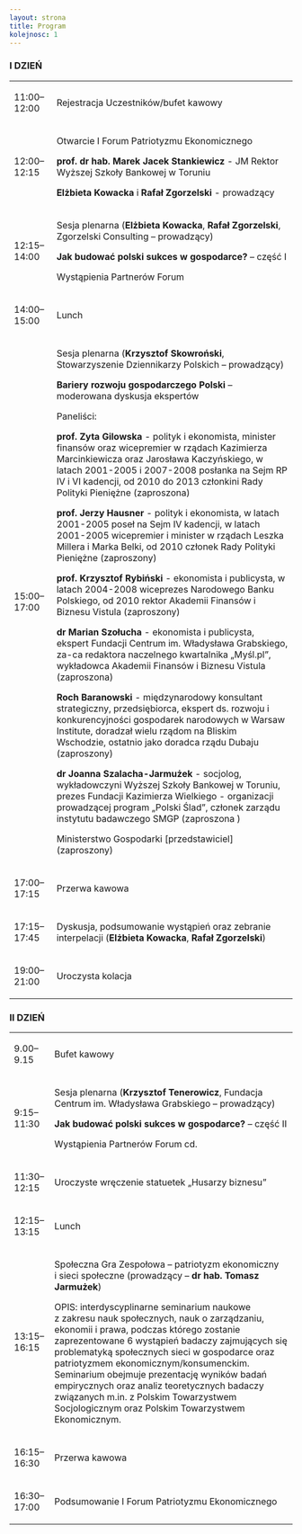 ```yaml
---
layout: strona
title: Program
kolejnosc: 1
---
```

### I DZIEŃ ###

<table>
	<tbody>
		<tr>
			<td>
				<p>11:00–12:00</p>
			</td>
			<td>
				<p>Rejestracja Uczestników/bufet kawowy</p>
			</td>
		</tr>
		<tr>
			<td>
				<p>12:00–12:15</p>
			</td>
			<td>
				<p>Otwarcie I Forum Patriotyzmu Ekonomicznego</p>
				<p><b>prof. dr hab. Marek Jacek Stankiewicz</b> - JM Rektor Wyższej Szkoły Bankowej w Toruniu</p>
				<p><b>Elżbieta Kowacka</b> i <b>Rafał Zgorzelski</b> - prowadzący</p>
			</td>
		</tr>
		<tr>
			<td>
				<p>12:15–14:00</p>
			</td>
			<td>
				<p>Sesja plenarna (<b>Elżbieta Kowacka</b>, <b>Rafał Zgorzelski</b>, Zgorzelski Consulting – prowadzący)</p>
				<p><strong>Jak budować polski sukces w gospodarce?</strong> – część I</p>
				<p>Wystąpienia Partnerów Forum</p>
			</td>
		</tr>
		<tr>
			<td>
				<p>14:00–15:00</p>
			</td>
			<td>
				<p>Lunch</p>
			</td>
		</tr>
		<tr>
			<td>
				<p>15:00–17:00</p>
			</td>
			<td>
				<p>Sesja plenarna (<b>Krzysztof Skowroński</b>, Stowarzyszenie Dziennikarzy Polskich – prowadzący)</p>
				<p><strong>Bariery rozwoju gospodarczego Polski</strong> – moderowana dyskusja ekspertów</p>
				<p>Paneliści:</p>
				<p><b>prof. Zyta Gilowska</b> - polityk i ekonomista, minister finansów oraz wicepremier w rządach Kazimierza Marcinkiewicza oraz Jarosława Kaczyńskiego, w latach 2001-2005 i 2007-2008 posłanka na Sejm RP IV i VI kadencji, od 2010 do 2013 członkini Rady Polityki Pieniężne (zaproszona)</p>
				<p><b>prof. Jerzy Hausner</b> - polityk i ekonomista, w latach 2001-2005 poseł na Sejm IV kadencji, w latach 2001-2005 wicepremier i minister w rządach Leszka Millera i Marka Belki, od 2010 członek Rady Polityki Pieniężne (zaproszony)</p>
				<p><b>prof. Krzysztof Rybiński</b> - ekonomista i publicysta, w latach 2004-2008 wiceprezes Narodowego Banku Polskiego, od 2010 rektor Akademii Finansów i Biznesu Vistula (zaproszony)</p>
				<p><b>dr Marian Szołucha</b> - ekonomista i publicysta, ekspert Fundacji Centrum im. Władysława Grabskiego, za-ca redaktora naczelnego kwartalnika „Myśl.pl”, wykładowca Akademii Finansów i Biznesu Vistula (zaproszona)</p>
				<p><b>Roch Baranowski</b> - międzynarodowy konsultant strategiczny, przedsiębiorca, ekspert ds. rozwoju i konkurencyjności gospodarek narodowych w Warsaw Institute, doradzał wielu rządom na Bliskim Wschodzie, ostatnio jako doradca rządu Dubaju (zaproszony)</p>
				<p><b>dr Joanna Szalacha-Jarmużek</b> - socjolog, wykładowczyni Wyższej Szkoły Bankowej w Toruniu, prezes Fundacji Kazimierza Wielkiego - organizacji prowadzącej program „Polski Ślad”, członek zarządu instytutu badawczego SMGP (zaproszona )</p>
				<p>Ministerstwo Gospodarki [przedstawiciel](zaproszony)</p>
			</td>
		</tr>
		<tr>
			<td>
				<p>17:00–17:15</p>
			</td>
			<td>
				<p>Przerwa kawowa</p>
			</td>
		</tr>
		<tr>
			<td>
				<p>17:15–17:45
				</p>
			</td>
			<td>
				<p>
					Dyskusja, podsumowanie wystąpień oraz zebranie interpelacji (<b>Elżbieta Kowacka</b>, <b>Rafał Zgorzelski</b>)
				</p>
			</td>
		</tr>
		<tr>
			<td>
				<p>19:00–21:00</p>
			</td>
			<td>
				<p>Uroczysta kolacja</p>
			</td>
		</tr>
	</tbody>
</table>
 
### II DZIEŃ ###

<table>
	<tbody>
		<tr>
			<td>
				<p>9.00–9.15</p>
			</td>
			<td>
				<p>Bufet kawowy</p>
			</td>
		</tr>
		<tr>
			<td>
				<p>9:15–11:30</p>
			</td>
			<td>
				<p>
					Sesja plenarna (<b>Krzysztof Tenerowicz</b>, Fundacja Centrum im. Władysława Grabskiego – prowadzący)</p>
					<p><strong>Jak budować polski sukces w gospodarce?</strong> – część II</p>
					<p>Wystąpienia Partnerów Forum cd.
					</p>
				</td>
			</tr>
			<tr>
				<td>
					<p>11:30–12:15</p>
				</td>
				<td>
					<p>Uroczyste wręczenie statuetek „Husarzy biznesu”</p>
				</td>
			</tr>
			<tr>
				<td>
					<p>12:15–13:15</p>
				</td>
				<td>
					<p>Lunch</p>
				</td>
			</tr>
			<tr>
				<td>
					<p>13:15–16:15</p>
				</td>
				<td>
					<p>
						Społeczna Gra Zespołowa – patriotyzm ekonomiczny i sieci społeczne (prowadzący – <b>dr hab. Tomasz Jarmużek</b>)</p>
						<p>OPIS: interdyscyplinarne seminarium naukowe z zakresu nauk społecznych, nauk o zarządzaniu, ekonomii i prawa, podczas którego zostanie zaprezentowane 6 wystąpień badaczy zajmujących się problematyką społecznych sieci w gospodarce oraz patriotyzmem ekonomicznym/konsumenckim. Seminarium obejmuje prezentację wyników badań empirycznych oraz analiz teoretycznych badaczy związanych m.in. z Polskim Towarzystwem Socjologicznym oraz Polskim Towarzystwem Ekonomicznym.
						</p>
					</td>
				</tr>
				<tr>
					<td>
						<p>16:15–16:30</p>
					</td>
					<td>
						<p>Przerwa kawowa</p>
					</td>
				</tr>
				<tr>
					<td>
						<p>16:30–17:00</p>
					</td>
					<td>
						<p>Podsumowanie I Forum Patriotyzmu Ekonomicznego</p>
					</td>
				</tr>
			</tbody>
		</table>